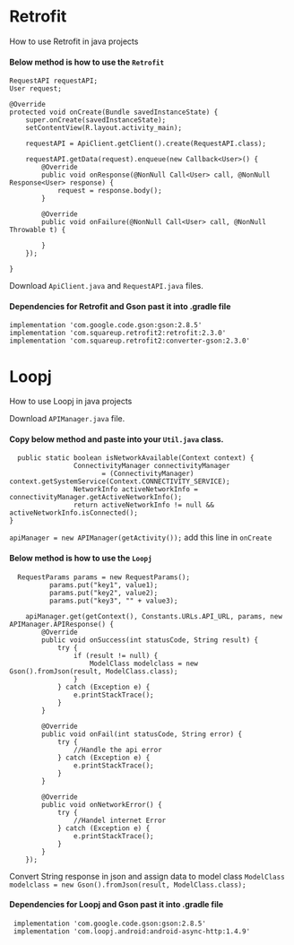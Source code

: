 # Retrofit
How to use Retrofit in java projects

#### Below method is how to use the `Retrofit`

    RequestAPI requestAPI;
    User request;

    @Override
    protected void onCreate(Bundle savedInstanceState) {
        super.onCreate(savedInstanceState);
        setContentView(R.layout.activity_main);

        requestAPI = ApiClient.getClient().create(RequestAPI.class);

        requestAPI.getData(request).enqueue(new Callback<User>() {
            @Override
            public void onResponse(@NonNull Call<User> call, @NonNull Response<User> response) {
                request = response.body();
            }

            @Override
            public void onFailure(@NonNull Call<User> call, @NonNull Throwable t) {

            }
        });

    }
   
   Download `ApiClient.java` and `RequestAPI.java` files.
   #### Dependencies for Retrofit and Gson past it into .gradle file
    implementation 'com.google.code.gson:gson:2.8.5'
    implementation 'com.squareup.retrofit2:retrofit:2.3.0'
    implementation 'com.squareup.retrofit2:converter-gson:2.3.0'


# Loopj
How to use Loopj in java projects

Download `APIManager.java` file.

#### Copy below method and paste into your `Util.java` class.

      public static boolean isNetworkAvailable(Context context) {
                    ConnectivityManager connectivityManager
                           = (ConnectivityManager) context.getSystemService(Context.CONNECTIVITY_SERVICE);
                    NetworkInfo activeNetworkInfo = connectivityManager.getActiveNetworkInfo();
                    return activeNetworkInfo != null && activeNetworkInfo.isConnected();
    } 
 
 
`apiManager = new APIManager(getActivity());` add this line in `onCreate`
 
#### Below method is how to use the `Loopj`

      RequestParams params = new RequestParams();
              params.put("key1", value1);
              params.put("key2", value2);
              params.put("key3", "" + value3);

        apiManager.get(getContext(), Constants.URLs.API_URL, params, new APIManager.APIResponse() {
            @Override
            public void onSuccess(int statusCode, String result) {
                try {
                    if (result != null) {
                        ModelClass modelclass = new Gson().fromJson(result, ModelClass.class);
                    }
                } catch (Exception e) {
                    e.printStackTrace();
                }
            }

            @Override
            public void onFail(int statusCode, String error) {
                try {
                    //Handle the api error
                } catch (Exception e) {
                    e.printStackTrace();
                }
            }

            @Override
            public void onNetworkError() {
                try {
                    //Handel internet Error
                } catch (Exception e) {
                    e.printStackTrace();
                }
            }
        });

Convert String response in json and assign data to model class
  `ModelClass modelclass = new Gson().fromJson(result, ModelClass.class);`


#### Dependencies for Loopj and Gson past it into .gradle file
     implementation 'com.google.code.gson:gson:2.8.5'
     implementation 'com.loopj.android:android-async-http:1.4.9'
